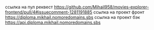 ссылка на пул реквест https://github.com/Mihail958/movies-explorer-frontend/pull/4#issuecomment-1281191885
ссылка на проект фронт https://diploma.mikhail.nomoredomains.sbs
ссылка на проект бэк https://api.diploma.mikhail.nomoredomains.sbs
